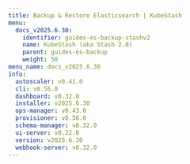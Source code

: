 ```yaml
---
title: Backup & Restore Elasticsearch | KubeStash
menu:
  docs_v2025.6.30:
    identifier: guides-es-backup-stashv2
    name: KubeStash (aka Stash 2.0)
    parent: guides-es-backup
    weight: 50
menu_name: docs_v2025.6.30
info:
  autoscaler: v0.41.0
  cli: v0.56.0
  dashboard: v0.32.0
  installer: v2025.6.30
  ops-manager: v0.43.0
  provisioner: v0.56.0
  schema-manager: v0.32.0
  ui-server: v0.32.0
  version: v2025.6.30
  webhook-server: v0.32.0
---
```


